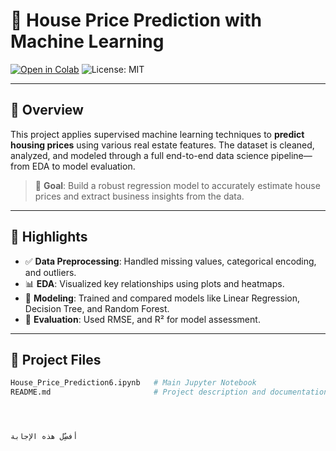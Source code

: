 # 🏡 House Price Prediction with Machine Learning

[![Open in Colab](https://colab.research.google.com/assets/colab-badge.svg)](https://colab.research.google.com/github/ABUALHUSSEIN/Udacity-project/blob/main/House_Price_Prediction6.ipynb)
![License: MIT](https://img.shields.io/badge/License-MIT-yellow.svg)




---

## 📌 Overview

This project applies supervised machine learning techniques to **predict housing prices** using various real estate features. The dataset is cleaned, analyzed, and modeled through a full end-to-end data science pipeline—from EDA to model evaluation.

> 🎯 **Goal**: Build a robust regression model to accurately estimate house prices and extract business insights from the data.

---

## 🚀 Highlights

- ✅ **Data Preprocessing**: Handled missing values, categorical encoding, and outliers.
- 📊 **EDA**: Visualized key relationships using plots and heatmaps.
- 🤖 **Modeling**: Trained and compared models like Linear Regression, Decision Tree, and Random Forest.
- 🧪 **Evaluation**: Used RMSE, and R²  for model assessment.


---

## 📂 Project Files

```bash
House_Price_Prediction6.ipynb   # Main Jupyter Notebook
README.md                       # Project description and documentation




أفضِّل هذه الإجابة
